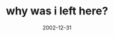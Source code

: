 ---
layout: base.njk
title : 'why was i left here?' 
view_title : 'why was i left here?' 
year : '2002' 
date : '2002-12-31' 
img_file : '/drawing/whywasilefthere.png' 
html_file : 'whywasilefthere' 
next_html : 'itdidnothappen.html' 
year_order : '221' 
permalink : "title/{{html_file}}.html"
---